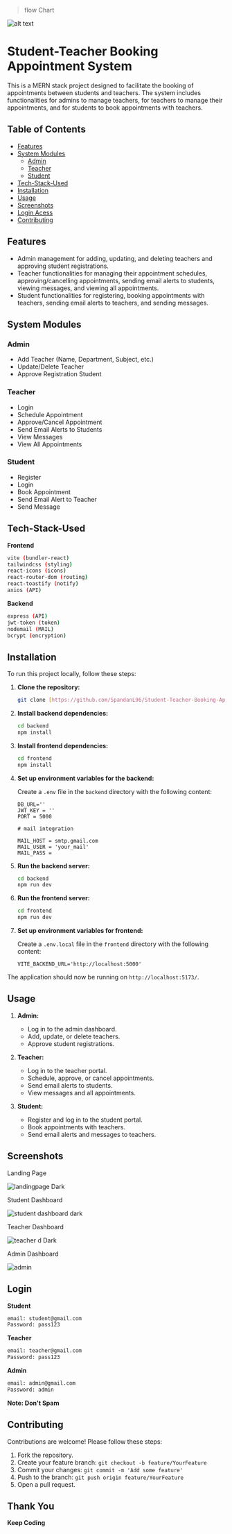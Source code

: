 > flow Chart

![alt text](Untitled-2024-10-17-1209.png)
# Student-Teacher Booking Appointment System

This is a MERN stack project designed to facilitate the booking of appointments between students and teachers. The system includes functionalities for admins to manage teachers, for teachers to manage their appointments, and for students to book appointments with teachers.

## Table of Contents
- [Features](#features)
- [System Modules](#system-modules)
  - [Admin](#admin)
  - [Teacher](#teacher)
  - [Student](#student)
- [Tech-Stack-Used](#tech-stack-used)
- [Installation](#installation)
- [Usage](#usage)
- [Screenshots](#screenshots)
- [Login Acess](#login)
- [Contributing](#contributing)

## Features
- Admin management for adding, updating, and deleting teachers and approving student registrations.
- Teacher functionalities for managing their appointment schedules, approving/cancelling appointments, sending email alerts to students, viewing messages, and viewing all appointments.
- Student functionalities for registering, booking appointments with teachers, sending email alerts to teachers, and sending messages.

## System Modules

### Admin
- Add Teacher (Name, Department, Subject, etc.)
- Update/Delete Teacher
- Approve Registration Student

### Teacher
- Login
- Schedule Appointment
- Approve/Cancel Appointment
- Send Email Alerts to Students
- View Messages
- View All Appointments

### Student
- Register
- Login
- Book Appointment
- Send Email Alert to Teacher
- Send Message

## Tech-Stack-Used

**Frontend**
```bash
vite (bundler-react)
tailwindcss (styling)
react-icons (icons)
react-router-dom (routing)
react-toastify (notify)
axios (API)
```
**Backend**
```bash
express (API)
jwt-token (token)
nodemail (MAIL)
bcrypt (encryption)
```

## Installation

To run this project locally, follow these steps:

1. **Clone the repository:**
    ```bash
    git clone [https://github.com/SpandanL96/Student-Teacher-Booking-Appointment-]
    ```

2. **Install backend dependencies:**
    ```bash
    cd backend
    npm install
    ```

3. **Install frontend dependencies:**
    ```bash
    cd frontend
    npm install
    ```

4. **Set up environment variables for the backend:**

    Create a `.env` file in the `backend` directory with the following content:
    ```env
    DB_URL=''
    JWT_KEY = ''
    PORT = 5000

    # mail integration 

    MAIL_HOST = smtp.gmail.com
    MAIL_USER = 'your_mail'
    MAIL_PASS = 
    ```

5. **Run the backend server:**
    ```bash
    cd backend
    npm run dev
    ```

6. **Run the frontend server:**
    ```bash
    cd frontend
    npm run dev
    ```
7. **Set up environment variables for frontend:**

    Create a `.env.local` file in the `frontend` directory with the following content:
    ```env
    VITE_BACKEND_URL='http://localhost:5000'
    ``` 

The application should now be running on `http://localhost:5173/`.

## Usage

1. **Admin:**
    - Log in to the admin dashboard.
    - Add, update, or delete teachers.
    - Approve student registrations.

2. **Teacher:**
    - Log in to the teacher portal.
    - Schedule, approve, or cancel appointments.
    - Send email alerts to students.
    - View messages and all appointments.

3. **Student:**
    - Register and log in to the student portal.
    - Book appointments with teachers.
    - Send email alerts and messages to teachers.

## Screenshots

Landing Page 

![landingpage Dark](https://github.com/rudrax14/MERN_STACK-StudentTeacher-Booking-Appointment/assets/97178716/d3d4b1ef-e3ff-413e-afd4-3dabce321705)

Student Dashboard

![student dashboard dark](https://github.com/rudrax14/MERN_STACK-StudentTeacher-Booking-Appointment/assets/97178716/ab39e093-3bad-4101-982d-5eb459593580)

Teacher Dashboard

![teacher d Dark](https://github.com/rudrax14/MERN_STACK-StudentTeacher-Booking-Appointment/assets/97178716/ab56fb55-e38f-47d9-9622-0e48257d06e5)


Admin Dashboard

![admin ](https://github.com/rudrax14/MERN_STACK-StudentTeacher-Booking-Appointment/assets/97178716/5a3a856a-e26c-4e83-8179-1bb4da6ee810)

## Login

**Student**
 ```bash
email: student@gmail.com
Password: pass123
 ```
**Teacher**
 ```bash
email: teacher@gmail.com
Password: pass123
 ```
**Admin**
 ```bash
email: admin@gmail.com
Password: admin
 ```
**Note: Don't Spam**

## Contributing

Contributions are welcome! Please follow these steps:

1. Fork the repository.
2. Create your feature branch: `git checkout -b feature/YourFeature`
3. Commit your changes: `git commit -m 'Add some feature'`
4. Push to the branch: `git push origin feature/YourFeature`
5. Open a pull request.

## Thank You 

**Keep Coding**

